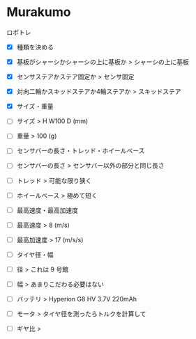 # Murakumo
ロボトレ

- [x] 種類を決める
 - [x] 基板がシャーシかシャーシの上に基板か > シャーシの上に基板
 - [x] センサステアかステア固定か > センサ固定
 - [x] 対向二輪かスキッドステアか4輪ステアか > スキッドステア

- [x] サイズ・重量
 - [ ] サイズ > H W100 D (mm)
 - [ ] 重量 > 100 (g)

- [ ] センサバーの長さ・トレッド・ホイールベース
 - [ ] センサバーの長さ > センサバー以外の部分と同じ長さ
 - [ ] トレッド > 可能な限り狭く
 - [ ] ホイールベース > 極めて短く

- [ ] 最高速度・最高加速度
 - [ ] 最高速度 > 8 (m/s)
 - [ ] 最高加速度 > 17 (m/s/s)

- [ ] タイヤ径・幅
 - [ ] 径 > これは 9 号館
 - [ ] 幅 > あまりこだわる必要はない

- [ ] バッテリ > Hyperion G8 HV 3.7V 220mAh

- [ ] モータ > タイヤ径を測ったらトルクを計算して

- [ ] ギヤ比 > 
